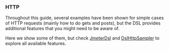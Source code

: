### HTTP

Throughout this guide, several examples have been shown for simple cases of HTTP requests (mainly how to do gets and posts), but the DSL provides additional features that you might need to be aware of.

Here we show some of them, but check [JmeterDsl](/Abstracta.JmeterDsl/JmeterDsl.cs) and [DslHttpSampler](/Abstracta.JmeterDsl/Http/DslHttpSampler.cs) to explore all available features.

<!-- @include: methods-and-body.md -->
<!-- @include: headers.md -->
<!-- @include: cookies-and-cache.md -->
